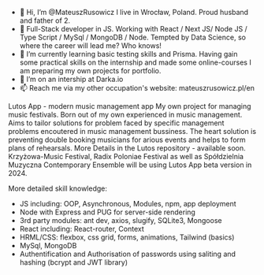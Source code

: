 - 👋 Hi, I’m @MateuszRusowicz I live in Wrocław, Poland. Proud husband and father of 2.
- 👀 Full-Stack developer in JS. Working with React / Next JS/ Node JS / Type Script / MySql / MongoDB / Node. Tempted by Data Science, so where the career will lead me? Who knows!
- 🌱 I’m currently learning basic testing skills and Prisma. Having gain some practical skills on the internship and made some online-courses I am preparing my own projects for portfolio.
- 💞️ I’m on an intership at Darka.io
- 📫 Reach me via my other occupation's website: mateuszrusowicz.pl/en

Lutos App - modern music management app
My own project for managing music festivals. Born out of my own experienced in music management. Aims to tailor solutions for problem faced by specific management problems encoutered in music management bussiness. The heart solution is preventing double booking musicians for arious events and helps to form plans of rehearsals. More Details in the Lutos repository - available soon.
Krzyżowa-Music Festival, Radix Poloniae Festival as well as Spółdzielnia Muzyczna Contemporary Ensemble will be using Lutos App beta version in 2024.

More detailed skill knowledge:
- JS including: OOP, Asynchronous, Modules, npm, app deployment
- Node with Express and PUG for server-side rendering
- 3rd party modules: ant dev, axios, slugify, SQLite3, Mongoose
- React including: React-router, Context
- HRML/CSS: flexbox, css grid, forms, animations, Tailwind (basics)
- MySql, MongoDB
- Authentification and Authorisation of passwords using saliting and hashing (bcrypt and JWT library)



<!---
MateuszRusowicz/MateuszRusowicz is a ✨ special ✨ repository because its `README.md` (this file) appears on your GitHub profile.
You can click the Preview link to take a look at your changes.
--->
